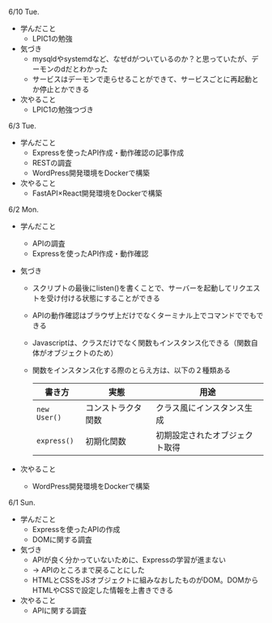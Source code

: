 6/10 Tue.
- 学んだこと
  - LPIC1の勉強
- 気づき
  - mysqldやsystemdなど、なぜdがついているのか？と思っていたが、デーモンのdだとわかった
  - サービスはデーモンで走らせることができて、サービスごとに再起動とか停止とかできる
- 次やること
  - LPIC1の勉強つづき

6/3 Tue.
- 学んだこと
  - Expressを使ったAPI作成・動作確認の記事作成
  - RESTの調査
  - WordPress開発環境をDockerで構築
- 次やること
  - FastAPI×React開発環境をDockerで構築

6/2 Mon.
- 学んだこと
  - APIの調査
  - Expressを使ったAPI作成・動作確認
- 気づき
  - スクリプトの最後にlisten()を書くことで、サーバーを起動してリクエストを受け付ける状態にすることができる
  - APIの動作確認はブラウザ上だけでなくターミナル上でコマンドででもできる
  - Javascriptは、クラスだけでなく関数もインスタンス化できる（関数自体がオブジェクトのため）
  - 関数をインスタンス化する際のとらえ方は、以下の２種類ある

    | 書き方          | 実態        | 用途              |
    | ------------ | --------- | --------------- |
    | `new User()` | コンストラクタ関数 | クラス風にインスタンス生成   |
    | `express()`  | 初期化関数     | 初期設定されたオブジェクト取得 |

- 次やること
  - WordPress開発環境をDockerで構築

6/1 Sun.
- 学んだこと
  - Expressを使ったAPIの作成
  - DOMに関する調査
- 気づき
  - APIが良く分かっていないために、Expressの学習が進まない
  - → APIのところまで戻ることにした
  - HTMLとCSSをJSオブジェクトに組みなおしたものがDOM。DOMからHTMLやCSSで設定した情報を上書きできる
- 次やること
  - APIに関する調査
